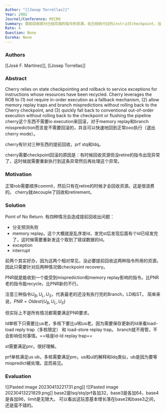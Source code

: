 ```yaml
---
Author: "[[Josep Torrellas]]"
Year: 2002
Journel/Conference: MICRO
Summary: 提前回收部分已经完成的指令的资源。在已经执行过的instr上打checkpoint，当中断异常的时候回滚到哪些checkpoint
Rate: 4
Question: None
Eureka: None
---
```

### Authors
[[José F. Martínez]], [[Josep Torrellas]]
### Abstract
Cherry relies on state checkpointing and rollback to service exceptions for instructions whose resources have been recycled. Cherry leverages the ROB to (1) not require in-order execution as a fallback mechanism, (2) allow memory replay traps and branch mispredictions without rolling back to the Cherry checkpoint, and (3) quickly fall back to conventional out-of-order execution without rolling back to the checkpoint or flushing the pipeline
cherry这个东西不需要io execution来回滚，对于memory replay和branch missprediction而言是不需要回滚的，并且可以快速地回到正常ooo执行（退出cherry mode）。

cherry有针对三种东西的提前回收，prf stq和ldq。

cherry需要checkpoint回滚的原因是：有时候回收资源但没retire的指令出现异常了，这时候就需要重新执行到这条异常然后再处理这个异常。

### Motivation
正常rob需要顺序commit，然后只有在retire的时候才会回收资源。这是很浪费的。
cherry就decouple了回收和retirement。
### Solution
Point of No Return. 
有四种情况会造成提前回收出问题：
- 分支预测失败
- memory replay。这个大概就是乱序发ld，发完st后发现后面有个ld已经发完了，这时候需要重新发这个取到了错误数据的ld。
- exception
- interrupt

前两个其实好办，因为这两个相对常见，没必要提前回收这两种指令所用的资源。
因此只需要针对后两种情况做checkpoint recovery。

PNR就是能收到一个能受到misprediction和memory replay影响的指令。比PNR老的指令能recycle，比PNR新的不行。

注意三种指令$U_B, U_L, U_S$，代表最老的还没有执行完的Branch，LD和ST。
简单来说，$PNR = Oldest\{U_B, U_L, U_S\}$

但实际上不是所有情况都需要满足PNR要求。

ld单核下只需要比us老，多核下要比ul和us老。因为需要保存更新的ld来看load-load reply trap（多核限定） 和 load-store replay trap。 branch就不用管，不会影响任何事情。==啥是ld-ld replay trap==

st需要满足pnr。很好理解。

prf单核满足us ub，多核需要满足pnr。us和ul的解释和ldq类似，ub是因为要等mispredict被处理。显而易见。
### Evaluation
![[Pasted image 20230413221731.png]]
![[Pasted image 20230413221829.png]]
base2是lsq/stq/prf各加32，base3是各加64，base4是各加96，limit是无限大。
可以看出这玩意基本增长落在base2和base3之间，还是蛮不错的。

